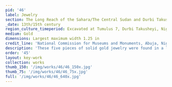 ```yaml
---
pid: '46'
label: Jewelry
section: The Long Reach of the Sahara/The Central Sudan and Durbi Takusheyi
_date: 13th/15th century
region_culture_timeperiod: Excavated at Tumulus 7, Durbi Takusheyi, Nigeria
medium: Gold
dimensions: Largest maximum width 1.25 in
credit_line: 'National Commission for Museums and Monuments, Abuja, Nigeria. Photograph by René Müller'
description: 'These five pieces of solid gold jewelry were found in a large Mamluk brass bowl from Egypt or Syria, buried beside an individual of high status who also wore ivory, silver, and copper-alloy bracelets, a carnelian necklace, and a richly woven beaded belt. The gold-working techniques manifested in the gold jewelry at Durbi Takusheyi point to trade connections across West Africa. The circular pendant, with its five dome-shaped cabochons, is reminiscent of techniques used to make a pendant known as the Rao Pectoral from Senegal, while the earrings recall tenth-century Amazigh silverwork.'
order: '45'
layout: key-work
collection: works
thumb_150: '/img/works/46/46_150x.jpg'
thumb_75: '/img/works/46/46_75x.jpg'
full: '/img/works/46/46_640x.jpg'
---
```

